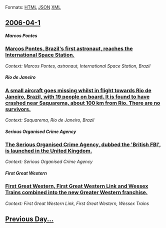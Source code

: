 
Formats: [HTML](2006/04/1/index.html)  [JSON](2006/04/1/index.json)  [XML](2006/04/1/index.xml)  

## [2006-04-1](/news/2006/04/1/index.md)

##### Marcos Pontes
### [ Marcos Pontes, Brazil's first astronaut, reaches the International Space Station. ](/news/2006/04/1/marcos-pontes-brazil-s-first-astronaut-reaches-the-international-space-station.md)
_Context: Marcos Pontes, astronaut, International Space Station, Brazil_

##### Rio de Janeiro
### [ A small aircraft goes missing whilst in flight towards Rio de Janeiro, Brazil, with 19 people on board. It is found to have crashed near Saquarema, about 100&nbsp;km from Rio. There are no survivors. ](/news/2006/04/1/a-small-aircraft-goes-missing-whilst-in-flight-towards-rio-de-janeiro-brazil-with-19-people-on-board-it-is-found-to-have-crashed-near-sa.md)
_Context: Saquarema, Rio de Janeiro, Brazil_

##### Serious Organised Crime Agency
### [ The Serious Organised Crime Agency, dubbed the 'British FBI', is launched in the United Kingdom. ](/news/2006/04/1/the-serious-organised-crime-agency-dubbed-the-british-fbi-is-launched-in-the-united-kingdom.md)
_Context: Serious Organised Crime Agency_

##### First Great Western
### [ First Great Western, First Great Western Link and Wessex Trains combined into the new Greater Western franchise. ](/news/2006/04/1/first-great-western-first-great-western-link-and-wessex-trains-combined-into-the-new-greater-western-franchise.md)
_Context: First Great Western Link, First Great Western, Wessex Trains_

## [Previous Day...](/news/2006/03/31/index.md)

